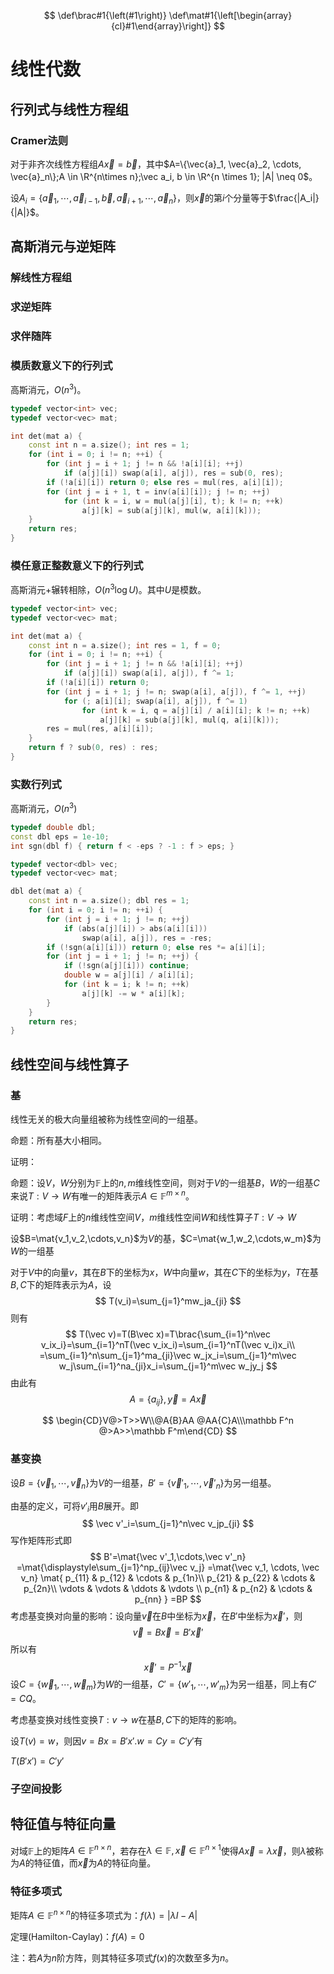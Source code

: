 $$
\def\brac#1{\left(#1\right)}
\def\mat#1{\left[\begin{array}{cl}#1\end{array}\right]}
$$

# 线性代数

## 行列式与线性方程组

### Cramer法则

对于非齐次线性方程组$A\vec x= \vec b$，其中$A=\{\vec{a}_1, \vec{a}_2, \cdots, \vec{a}_n\};A \in \R^{n\times n};\vec a_i, b \in \R^{n \times 1}; |A| \neq 0$。

设$A_i=\{\vec a_1, \cdots, \vec a_{i-1}, \vec b, \vec a_{i+1}, \cdots, \vec a_n\}$，则$\vec x$的第$i$个分量等于$\frac{|A_i|}{|A|}$。

## 高斯消元与逆矩阵

### 解线性方程组

### 求逆矩阵

### 求伴随阵

### 模质数意义下的行列式

高斯消元，$O(n^3)$。

```cpp
typedef vector<int> vec;
typedef vector<vec> mat;

int det(mat a) {
    const int n = a.size(); int res = 1;
    for (int i = 0; i != n; ++i) {
        for (int j = i + 1; j != n && !a[i][i]; ++j)
            if (a[j][i]) swap(a[i], a[j]), res = sub(0, res);
        if (!a[i][i]) return 0; else res = mul(res, a[i][i]);
        for (int j = i + 1, t = inv(a[i][i]); j != n; ++j)
            for (int k = i, w = mul(a[j][i], t); k != n; ++k)
                a[j][k] = sub(a[j][k], mul(w, a[i][k]));
    }
    return res;
}
```

### 模任意正整数意义下的行列式

高斯消元+辗转相除，$O(n^3 \log U)$。其中$U$是模数。

```cpp
typedef vector<int> vec;
typedef vector<vec> mat;

int det(mat a) {
    const int n = a.size(); int res = 1, f = 0;
    for (int i = 0; i != n; ++i) {
        for (int j = i + 1; j != n && !a[i][i]; ++j)
            if (a[j][i]) swap(a[i], a[j]), f ^= 1;
        if (!a[i][i]) return 0;
        for (int j = i + 1; j != n; swap(a[i], a[j]), f ^= 1, ++j)
            for (; a[i][i]; swap(a[i], a[j]), f ^= 1)
                for (int k = i, q = a[j][i] / a[i][i]; k != n; ++k)
                    a[j][k] = sub(a[j][k], mul(q, a[i][k]));
        res = mul(res, a[i][i]);
    }
    return f ? sub(0, res) : res;
}
```

### 实数行列式

高斯消元，$O(n^3)$

```cpp
typedef double dbl;
const dbl eps = 1e-10;
int sgn(dbl f) { return f < -eps ? -1 : f > eps; }

typedef vector<dbl> vec;
typedef vector<vec> mat;

dbl det(mat a) {
    const int n = a.size(); dbl res = 1;
    for (int i = 0; i != n; ++i) {
        for (int j = i + 1; j != n; ++j)
            if (abs(a[j][i]) > abs(a[i][i]))
                swap(a[i], a[j]), res = -res;
        if (!sgn(a[i][i])) return 0; else res *= a[i][i];
        for (int j = i + 1; j != n; ++j) {
            if (!sgn(a[j][i])) continue;
            double w = a[j][i] / a[i][i];
            for (int k = i; k != n; ++k)
                a[j][k] -= w * a[i][k];
        }
    }
    return res;
}
```

## 线性空间与线性算子

### 基

线性无关的极大向量组被称为线性空间的一组基。

命题：所有基大小相同。

证明：



命题：设$V$，$W$分别为$\mathbb F$上的$n,m$维线性空间，则对于$V$的一组基$B$，$W$的一组基$C$来说$T:V\to W$有唯一的矩阵表示$A \in \mathbb F^{m \times n}$。

证明：考虑域$F$上的$n$维线性空间$V$，$m$维线性空间$W$和线性算子$T:V \to W$

设$B=\mat{v_1,v_2,\cdots,v_n}$为$V$的基，$C=\mat{w_1,w_2,\cdots,w_m}$为$W$的一组基

对于$V$中的向量$v$，其在$B$下的坐标为$x$，$W$中向量$w$，其在$C$下的坐标为$y$，$T$在基$B,C$下的矩阵表示为$A$，设
$$
T(v_i)=\sum_{j=1}^mw_ja_{ji}
$$
则有
$$
T(\vec v)=T(B\vec x)=T\brac{\sum_{i=1}^n\vec v_ix_i}=\sum_{i=1}^nT(\vec v_ix_i)=\sum_{i=1}^nT(\vec v_i)x_i\\
=\sum_{i=1}^n\sum_{j=1}^ma_{ji}\vec w_jx_i=\sum_{j=1}^m\vec w_j\sum_{i=1}^na_{ji}x_i=\sum_{j=1}^m\vec w_jy_j
$$
由此有
$$
A=\{a_{ij}\},\vec y=A\vec x
$$

$$
\begin{CD}V@>T>>W\\@A{B}AA @AA{C}A\\\mathbb F^n @>A>>\mathbb F^m\end{CD}
$$

### 基变换

设$B=\{\vec v_1,\cdots,\vec v_n\}$为$V$的一组基，$B'=\{\vec v'_1,\cdots,\vec v'_n\}$为另一组基。

由基的定义，可将$v'_i$用$B$展开。即
$$
\vec v'_i=\sum_{j=1}^n\vec v_jp_{ji}
$$
写作矩阵形式即
$$
B'=\mat{\vec v'_1,\cdots,\vec v'_n}
=\mat{\displaystyle\sum_{j=1}^np_{ij}\vec v_j}
=\mat{\vec v_1, \cdots, \vec v_n}
\mat{
p_{11} & p_{12} & \cdots & p_{1n}\\
p_{21} & p_{22} & \cdots & p_{2n}\\
\vdots & \vdots & \ddots & \vdots \\
p_{n1} & p_{n2} & \cdots & p_{nn}
}
=BP
$$
考虑基变换对向量的影响：设向量$\vec v$在$B$中坐标为$\vec x$，在$B'$中坐标为$\vec x'$，则
$$
\vec v=B\vec x=B'\vec x'
$$
所以有
$$
\vec x'=P^{-1}\vec x
$$
设$C=\{\vec w_1, \cdots , \vec w_m\}$为$W$的一组基，$C'=\{w'_1, \cdots, w'_m\}$为另一组基，同上有$C'=CQ$。

考虑基变换对线性变换$T:v \to w$在基$B,C$下的矩阵的影响。

设$T(v)=w$，则因$v=Bx=B'x'.w=Cy=C'y'$有

$T(B'x')=C'y'$




### 子空间投影

## 特征值与特征向量

对域$\mathbb F$上的矩阵$A \in \mathbb F^{n \times n}$，若存在$\lambda \in \mathbb F,\vec x \in \mathbb F^{n \times 1}$使得$A\vec x=\lambda \vec x$，则$\lambda$被称为$A$的特征值，而$\vec x$为$A$的特征向量。

### 特征多项式

矩阵$A \in \mathbb F^{n \times n}$的特征多项式为：$f(\lambda) = |\lambda I-A|$

定理(Hamilton-Caylay)：$f(A)=0$

注：若$A$为$n$阶方阵，则其特征多项式$f(x)$的次数至多为$n$。
